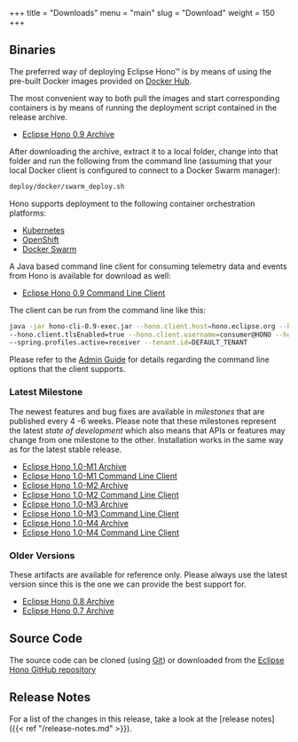 +++
title = "Downloads"
menu = "main"
slug = "Download"
weight = 150
+++

## Binaries

The preferred way of deploying Eclipse Hono&trade; is by means of using the pre-built Docker images provided
on [Docker Hub](https://hub.docker.com/u/eclipse/).

The most convenient way to both pull the images and start corresponding containers is by means of running the deployment script contained in the release archive.

* [Eclipse Hono 0.9 Archive](https://www.eclipse.org/downloads/download.php?file=/hono/eclipse-hono-deploy-0.9.tar.gz)

After downloading the archive, extract it to a local folder, change into that folder and run the following from the command line (assuming that your local Docker client is configured to connect to a Docker Swarm manager):

~~~sh
deploy/docker/swarm_deploy.sh
~~~

Hono supports deployment to the following container orchestration platforms:

* [Kubernetes](https://www.eclipse.org/hono/docs/latest/deployment/helm-based-deployment/)
* [OpenShift](https://www.eclipse.org/hono/docs/latest/deployment/openshift/)
* [Docker Swarm](https://www.eclipse.org/hono/docs/latest/deployment/docker-swarm/)

A Java based command line client for consuming telemetry data and events from Hono is available for download as well:

* [Eclipse Hono 0.9 Command Line Client](https://www.eclipse.org/downloads/download.php?file=/hono/hono-cli-0.9-exec.jar)

The client can be run from the command line like this:

~~~sh
java -jar hono-cli-0.9-exec.jar --hono.client.host=hono.eclipse.org --hono.client.port=15671 \
--hono.client.tlsEnabled=true --hono.client.username=consumer@HONO --hono.client.password=verysecret \
--spring.profiles.active=receiver --tenant.id=DEFAULT_TENANT
~~~

Please refer to the [Admin Guide](https://www.eclipse.org/hono/docs/latest/admin-guide/hono-client-configuration/) for details regarding the command line options that the client supports.

### Latest Milestone

The newest features and bug fixes are available in *milestones* that are published every 4 -6 weeks. Please note that these milestones represent the latest
*state of development* which also means that APIs or features may change from one milestone to the other.
Installation works in the same way as for the latest stable release.

* [Eclipse Hono 1.0-M1 Archive](https://www.eclipse.org/downloads/download.php?file=/hono/eclipse-hono-deploy-1.0-M1.tar.gz)
* [Eclipse Hono 1.0-M1 Command Line Client](https://www.eclipse.org/downloads/download.php?file=/hono/hono-cli-1.0-M1-exec.jar)
* [Eclipse Hono 1.0-M2 Archive](https://www.eclipse.org/downloads/download.php?file=/hono/eclipse-hono-deploy-1.0-M2.tar.gz)
* [Eclipse Hono 1.0-M2 Command Line Client](https://www.eclipse.org/downloads/download.php?file=/hono/hono-cli-1.0-M2-exec.jar)
* [Eclipse Hono 1.0-M3 Archive](https://www.eclipse.org/downloads/download.php?file=/hono/eclipse-hono-deploy-1.0-M3.tar.gz)
* [Eclipse Hono 1.0-M3 Command Line Client](https://www.eclipse.org/downloads/download.php?file=/hono/hono-cli-1.0-M3-exec.jar)
* [Eclipse Hono 1.0-M4 Archive](https://www.eclipse.org/downloads/download.php?file=/hono/eclipse-hono-1.0-M4-deploy.tar.gz)
* [Eclipse Hono 1.0-M4 Command Line Client](https://www.eclipse.org/downloads/download.php?file=/hono/hono-cli-1.0-M4-exec.jar)

### Older Versions

These artifacts are available for reference only. Please always use the latest version since this is the one we can provide the best support for.

* [Eclipse Hono 0.8 Archive](https://www.eclipse.org/downloads/download.php?file=/hono/eclipse-hono-example-0.8.tar.gz)
* [Eclipse Hono 0.7 Archive](https://www.eclipse.org/downloads/download.php?file=/hono/eclipse-hono-example-0.7.tar.gz)

## Source Code

The source code can be cloned (using [Git](https://git-scm.com/)) or downloaded from the [Eclipse Hono GitHub repository](https://github.com/eclipse/hono)

## Release Notes

For a list of the changes in this release, take a look at the [release notes]({{< ref "/release-notes.md" >}}).
